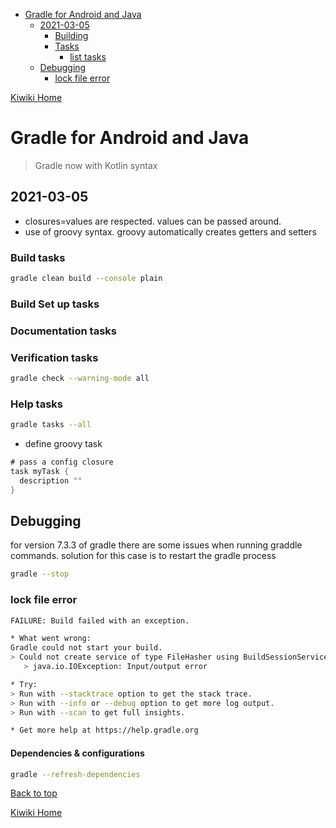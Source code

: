 - [Gradle for Android and Java](#gradle-for-android-and-java)
  - [2021-03-05](#2021-03-05)
    - [Building](#building)
    - [Tasks](#tasks)
      - [list tasks](#list-tasks)
  - [Debugging](#debugging)
    - [lock file error](#lock-file-error)

[Kiwiki Home](/../../)

# Gradle for Android and Java
> Gradle now with Kotlin syntax

## 2021-03-05
- closures=values are respected. values can be passed around.
- use of groovy syntax. groovy automatically creates getters and setters
### Build tasks
```bash
gradle clean build --console plain
```

### Build Set up tasks
### Documentation tasks
### Verification tasks
```bash
gradle check --warning-mode all
```
### Help tasks
```bash
gradle tasks --all
```
- define groovy task
```groovy
# pass a config closure
task myTask {
  description ""
}
```
## Debugging
for version 7.3.3 of gradle there are some issues when running graddle commands. solution for this case is to restart the gradle process

```bash
gradle --stop
```
### lock file error
```bash
FAILURE: Build failed with an exception.

* What went wrong:
Gradle could not start your build.
> Could not create service of type FileHasher using BuildSessionServices.createFileHasher().
   > java.io.IOException: Input/output error

* Try:
> Run with --stacktrace option to get the stack trace.
> Run with --info or --debug option to get more log output.
> Run with --scan to get full insights.

* Get more help at https://help.gradle.org
```

#### Dependencies & configurations
```bash
gradle --refresh-dependencies
```

[Back to top](#)

[Kiwiki Home](/../../)
